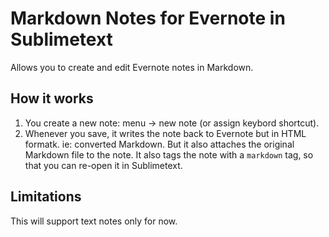 Markdown Notes for Evernote in Sublimetext
===================================

Allows you to create and edit Evernote notes in Markdown.

How it works
------------

1. You create a new note: menu -> new note (or assign keybord shortcut).
2. Whenever you save, it writes the note back to Evernote but in HTML formatk. ie: converted Markdown. But it also attaches the original Markdown file to the note. It also tags the note with a `markdown` tag, so that you can re-open it in Sublimetext.

Limitations
-----------

This will support text notes only for now.